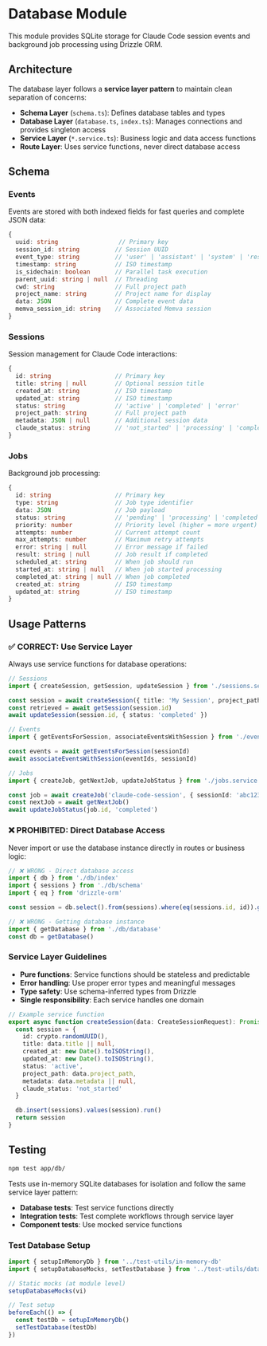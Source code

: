 # Database Module

This module provides SQLite storage for Claude Code session events and background job processing using Drizzle ORM.

## Architecture

The database layer follows a **service layer pattern** to maintain clean separation of concerns:

- **Schema Layer** (`schema.ts`): Defines database tables and types
- **Database Layer** (`database.ts`, `index.ts`): Manages connections and provides singleton access
- **Service Layer** (`*.service.ts`): Business logic and data access functions
- **Route Layer**: Uses service functions, never direct database access

## Schema

### Events
Events are stored with both indexed fields for fast queries and complete JSON data:

```typescript
{
  uuid: string                 // Primary key
  session_id: string          // Session UUID
  event_type: string          // 'user' | 'assistant' | 'system' | 'result'
  timestamp: string           // ISO timestamp
  is_sidechain: boolean       // Parallel task execution
  parent_uuid: string | null  // Threading
  cwd: string                 // Full project path
  project_name: string        // Project name for display
  data: JSON                  // Complete event data
  memva_session_id: string    // Associated Memva session
}
```

### Sessions
Session management for Claude Code interactions:

```typescript
{
  id: string                  // Primary key
  title: string | null        // Optional session title
  created_at: string          // ISO timestamp
  updated_at: string          // ISO timestamp
  status: string              // 'active' | 'completed' | 'error'
  project_path: string        // Full project path
  metadata: JSON | null       // Additional session data
  claude_status: string       // 'not_started' | 'processing' | 'completed' | 'error'
}
```

### Jobs
Background job processing:

```typescript
{
  id: string                  // Primary key
  type: string                // Job type identifier
  data: JSON                  // Job payload
  status: string              // 'pending' | 'processing' | 'completed' | 'failed'
  priority: number            // Priority level (higher = more urgent)
  attempts: number            // Current attempt count
  max_attempts: number        // Maximum retry attempts
  error: string | null        // Error message if failed
  result: string | null       // Job result if completed
  scheduled_at: string        // When job should run
  started_at: string | null   // When job started processing
  completed_at: string | null // When job completed
  created_at: string          // ISO timestamp
  updated_at: string          // ISO timestamp
}
```

## Usage Patterns

### ✅ CORRECT: Use Service Layer

Always use service functions for database operations:

```typescript
// Sessions
import { createSession, getSession, updateSession } from './sessions.service'

const session = await createSession({ title: 'My Session', project_path: '/path' })
const retrieved = await getSession(session.id)
await updateSession(session.id, { status: 'completed' })

// Events
import { getEventsForSession, associateEventsWithSession } from './event-session.service'

const events = await getEventsForSession(sessionId)
await associateEventsWithSession(eventIds, sessionId)

// Jobs
import { createJob, getNextJob, updateJobStatus } from './jobs.service'

const job = await createJob('claude-code-session', { sessionId: 'abc123' })
const nextJob = await getNextJob()
await updateJobStatus(job.id, 'completed')
```

### ❌ PROHIBITED: Direct Database Access

Never import or use the database instance directly in routes or business logic:

```typescript
// ❌ WRONG - Direct database access
import { db } from './db/index'
import { sessions } from './db/schema'
import { eq } from 'drizzle-orm'

const session = db.select().from(sessions).where(eq(sessions.id, id)).get()

// ❌ WRONG - Getting database instance
import { getDatabase } from './db/database'
const db = getDatabase()
```

### Service Layer Guidelines

- **Pure functions**: Service functions should be stateless and predictable
- **Error handling**: Use proper error types and meaningful messages
- **Type safety**: Use schema-inferred types from Drizzle
- **Single responsibility**: Each service handles one domain

```typescript
// Example service function
export async function createSession(data: CreateSessionRequest): Promise<Session> {
  const session = {
    id: crypto.randomUUID(),
    title: data.title || null,
    created_at: new Date().toISOString(),
    updated_at: new Date().toISOString(),
    status: 'active',
    project_path: data.project_path,
    metadata: data.metadata || null,
    claude_status: 'not_started'
  }

  db.insert(sessions).values(session).run()
  return session
}
```

## Testing

```bash
npm test app/db/
```

Tests use in-memory SQLite databases for isolation and follow the same service layer pattern:

- **Database tests**: Test service functions directly
- **Integration tests**: Test complete workflows through service layer
- **Component tests**: Use mocked service functions

### Test Database Setup

```typescript
import { setupInMemoryDb } from '../test-utils/in-memory-db'
import { setupDatabaseMocks, setTestDatabase } from '../test-utils/database-mocking'

// Static mocks (at module level)
setupDatabaseMocks(vi)

// Test setup
beforeEach(() => {
  const testDb = setupInMemoryDb()
  setTestDatabase(testDb)
})
```